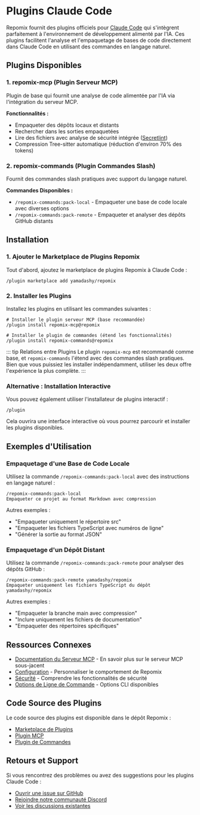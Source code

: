 # Plugins Claude Code

Repomix fournit des plugins officiels pour [Claude Code](https://docs.anthropic.com/en/docs/claude-code/overview) qui s'intègrent parfaitement à l'environnement de développement alimenté par l'IA. Ces plugins facilitent l'analyse et l'empaquetage de bases de code directement dans Claude Code en utilisant des commandes en langage naturel.

## Plugins Disponibles

### 1. repomix-mcp (Plugin Serveur MCP)

Plugin de base qui fournit une analyse de code alimentée par l'IA via l'intégration du serveur MCP.

**Fonctionnalités :**
- Empaqueter des dépôts locaux et distants
- Rechercher dans les sorties empaquetées
- Lire des fichiers avec analyse de sécurité intégrée ([Secretlint](https://github.com/secretlint/secretlint))
- Compression Tree-sitter automatique (réduction d'environ 70% des tokens)

### 2. repomix-commands (Plugin Commandes Slash)

Fournit des commandes slash pratiques avec support du langage naturel.

**Commandes Disponibles :**
- `/repomix-commands:pack-local` - Empaqueter une base de code locale avec diverses options
- `/repomix-commands:pack-remote` - Empaqueter et analyser des dépôts GitHub distants

## Installation

### 1. Ajouter le Marketplace de Plugins Repomix

Tout d'abord, ajoutez le marketplace de plugins Repomix à Claude Code :

```text
/plugin marketplace add yamadashy/repomix
```

### 2. Installer les Plugins

Installez les plugins en utilisant les commandes suivantes :

```text
# Installer le plugin serveur MCP (base recommandée)
/plugin install repomix-mcp@repomix

# Installer le plugin de commandes (étend les fonctionnalités)
/plugin install repomix-commands@repomix
```

::: tip Relations entre Plugins
Le plugin `repomix-mcp` est recommandé comme base, et `repomix-commands` l'étend avec des commandes slash pratiques. Bien que vous puissiez les installer indépendamment, utiliser les deux offre l'expérience la plus complète.
:::

### Alternative : Installation Interactive

Vous pouvez également utiliser l'installateur de plugins interactif :

```text
/plugin
```

Cela ouvrira une interface interactive où vous pourrez parcourir et installer les plugins disponibles.

## Exemples d'Utilisation

### Empaquetage d'une Base de Code Locale

Utilisez la commande `/repomix-commands:pack-local` avec des instructions en langage naturel :

```text
/repomix-commands:pack-local
Empaqueter ce projet au format Markdown avec compression
```

Autres exemples :
- "Empaqueter uniquement le répertoire src"
- "Empaqueter les fichiers TypeScript avec numéros de ligne"
- "Générer la sortie au format JSON"

### Empaquetage d'un Dépôt Distant

Utilisez la commande `/repomix-commands:pack-remote` pour analyser des dépôts GitHub :

```text
/repomix-commands:pack-remote yamadashy/repomix
Empaqueter uniquement les fichiers TypeScript du dépôt yamadashy/repomix
```

Autres exemples :
- "Empaqueter la branche main avec compression"
- "Inclure uniquement les fichiers de documentation"
- "Empaqueter des répertoires spécifiques"

## Ressources Connexes

- [Documentation du Serveur MCP](/guide/mcp-server) - En savoir plus sur le serveur MCP sous-jacent
- [Configuration](/guide/configuration) - Personnaliser le comportement de Repomix
- [Sécurité](/guide/security) - Comprendre les fonctionnalités de sécurité
- [Options de Ligne de Commande](/guide/command-line-options) - Options CLI disponibles

## Code Source des Plugins

Le code source des plugins est disponible dans le dépôt Repomix :

- [Marketplace de Plugins](https://github.com/yamadashy/repomix/tree/main/.claude-plugin)
- [Plugin MCP](https://github.com/yamadashy/repomix/tree/main/.claude/plugins/repomix-mcp)
- [Plugin de Commandes](https://github.com/yamadashy/repomix/tree/main/.claude/plugins/repomix-commands)

## Retours et Support

Si vous rencontrez des problèmes ou avez des suggestions pour les plugins Claude Code :

- [Ouvrir une issue sur GitHub](https://github.com/yamadashy/repomix/issues)
- [Rejoindre notre communauté Discord](https://discord.gg/wNYzTwZFku)
- [Voir les discussions existantes](https://github.com/yamadashy/repomix/discussions)
